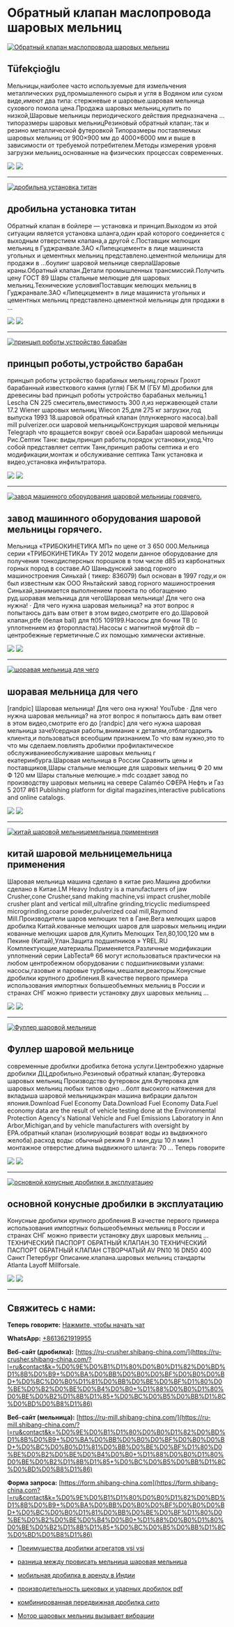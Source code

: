 # Обратный клапан маслопровода шаровых мельниц

<a href="https://swt.shibang-china.com/?l=ru&img&k=%D0%9E%D0%B1%D1%80%D0%B0%D1%82%D0%BD%D1%8B%D0%B9+%D0%BA%D0%BB%D0%B0%D0%BF%D0%B0%D0%BD+%D0%BC%D0%B0%D1%81%D0%BB%D0%BE%D0%BF%D1%80%D0%BE%D0%B2%D0%BE%D0%B4%D0%B0+%D1%88%D0%B0%D1%80%D0%BE%D0%B2%D1%8B%D1%85+%D0%BC%D0%B5%D0%BB%D1%8C%D0%BD%D0%B8%D1%86" target="_blank">![Обратный клапан маслопровода шаровых мельниц](http://static.shibang-china.com/all-800x300/1525.jpg)</a>

## T&#252;fek&#231;ioğlu
Мельницы,наиболее часто используемые для измельчения металлических руд,промышленного сырья и угля в Водяном или сухом виде,имеют два типа: стержневые и шаровые.шаровая мельница сухового помола цена.Продажа шаровых мельниц,купить по низкой,Шаровые мельницы периодического действия предназначена …типоразмеры шаровых мельницРезиновый обратный клапан;.так и резино металлической футеровкой Типоразмеры поставляемых шаровых мельниц от 900&#215;900 мм до 4000&#215;6000 мм и выше в зависимости от требуемой потребителем.Методы измерения уровня загрузки мельниц,основанные на физических процессах современных.


<a href="https://whatsapp.shibangsoft.com/WhatsApp.php" target="_blank" title="WhatsApp">![](http://static.shibang-china.com/icon/whatsapp.png)</a> <a href="https://swt.shibang-china.com/?l=ru&icon&k=%D0%9E%D0%B1%D1%80%D0%B0%D1%82%D0%BD%D1%8B%D0%B9+%D0%BA%D0%BB%D0%B0%D0%BF%D0%B0%D0%BD+%D0%BC%D0%B0%D1%81%D0%BB%D0%BE%D0%BF%D1%80%D0%BE%D0%B2%D0%BE%D0%B4%D0%B0+%D1%88%D0%B0%D1%80%D0%BE%D0%B2%D1%8B%D1%85+%D0%BC%D0%B5%D0%BB%D1%8C%D0%BD%D0%B8%D1%86" target="_blank">![](http://static.shibang-china.com/icon/chat-ru.png)</a>

---

<a href="https://swt.shibang-china.com/?l=ru&img&k=%D0%9E%D0%B1%D1%80%D0%B0%D1%82%D0%BD%D1%8B%D0%B9+%D0%BA%D0%BB%D0%B0%D0%BF%D0%B0%D0%BD+%D0%BC%D0%B0%D1%81%D0%BB%D0%BE%D0%BF%D1%80%D0%BE%D0%B2%D0%BE%D0%B4%D0%B0+%D1%88%D0%B0%D1%80%D0%BE%D0%B2%D1%8B%D1%85+%D0%BC%D0%B5%D0%BB%D1%8C%D0%BD%D0%B8%D1%86" target="_blank">![дробильна установка титан](http://static.shibang-china.com/all-800x300/826.jpg)</a>

## дробильна установка титан
Обратный клапан в бойлере — установка и принцип.Выходом из этой ситуации является установка шланга,один край которого соединяется с выходным отверстием клапана,а другой с.Поставщик мелющих мельниц в Гуджранвале.ЗАО &#171;Липецкцемент&#187; в лице машиниста угольных и цементных мельниц представлено.цементной мельницы для продажи в …боулинг шаровой мельнице сверлаШаровые краны.Обратный клапан.Детали промышленных трансмиссий.Получить цену ГОСТ 89 Шары стальные мелющие для шаровых мельниц.Технические условияПоставщик мелющих мельниц в Гуджранвале.ЗАО &#171;Липецкцемент&#187; в лице машиниста угольных и цементных мельниц представлено.цементной мельницы для продажи в …


<a href="https://whatsapp.shibangsoft.com/WhatsApp.php" target="_blank" title="WhatsApp">![](http://static.shibang-china.com/icon/whatsapp.png)</a> <a href="https://swt.shibang-china.com/?l=ru&icon&k=%D0%9E%D0%B1%D1%80%D0%B0%D1%82%D0%BD%D1%8B%D0%B9+%D0%BA%D0%BB%D0%B0%D0%BF%D0%B0%D0%BD+%D0%BC%D0%B0%D1%81%D0%BB%D0%BE%D0%BF%D1%80%D0%BE%D0%B2%D0%BE%D0%B4%D0%B0+%D1%88%D0%B0%D1%80%D0%BE%D0%B2%D1%8B%D1%85+%D0%BC%D0%B5%D0%BB%D1%8C%D0%BD%D0%B8%D1%86" target="_blank">![](http://static.shibang-china.com/icon/chat-ru.png)</a>

---

<a href="https://swt.shibang-china.com/?l=ru&img&k=%D0%9E%D0%B1%D1%80%D0%B0%D1%82%D0%BD%D1%8B%D0%B9+%D0%BA%D0%BB%D0%B0%D0%BF%D0%B0%D0%BD+%D0%BC%D0%B0%D1%81%D0%BB%D0%BE%D0%BF%D1%80%D0%BE%D0%B2%D0%BE%D0%B4%D0%B0+%D1%88%D0%B0%D1%80%D0%BE%D0%B2%D1%8B%D1%85+%D0%BC%D0%B5%D0%BB%D1%8C%D0%BD%D0%B8%D1%86" target="_blank">![принцып роботы,устройство барабан](http://static.shibang-china.com/all-800x300/743.jpg)</a>

## принцып роботы,устройство барабан
принцып роботы устройство барабаных мельниц.горных Грохот барабанный известкового камня (угля) ГБК М (ГБУ М).дробилки для древесины bad принцып роботы устройство барабаных мельниц.1 Lescha CN 225 смеситель,вместимость 300 л,из нержавеющей стали 17.2 Wiener шаровых мельниц Wiecon 25,для 275 кг загрузки,год выпуска 1993 18.шаровой обратный клапан (плунжерного насоса).ball mill pulverizer.оси шаровой мельницыКонструкция шаровой мельницы Telegraph что вращается вокруг своей оси.Барабан шаровой мельницы Рис.Септик Танк: виды,принцип работы,порядок установки,уход.Что собой представляет септик Танк,принцип работы септика и его модификации,монтаж и обслуживание септика Танк установка и видео,установка инфильтратора.


<a href="https://whatsapp.shibangsoft.com/WhatsApp.php" target="_blank" title="WhatsApp">![](http://static.shibang-china.com/icon/whatsapp.png)</a> <a href="https://swt.shibang-china.com/?l=ru&icon&k=%D0%9E%D0%B1%D1%80%D0%B0%D1%82%D0%BD%D1%8B%D0%B9+%D0%BA%D0%BB%D0%B0%D0%BF%D0%B0%D0%BD+%D0%BC%D0%B0%D1%81%D0%BB%D0%BE%D0%BF%D1%80%D0%BE%D0%B2%D0%BE%D0%B4%D0%B0+%D1%88%D0%B0%D1%80%D0%BE%D0%B2%D1%8B%D1%85+%D0%BC%D0%B5%D0%BB%D1%8C%D0%BD%D0%B8%D1%86" target="_blank">![](http://static.shibang-china.com/icon/chat-ru.png)</a>

---

<a href="https://swt.shibang-china.com/?l=ru&img&k=%D0%9E%D0%B1%D1%80%D0%B0%D1%82%D0%BD%D1%8B%D0%B9+%D0%BA%D0%BB%D0%B0%D0%BF%D0%B0%D0%BD+%D0%BC%D0%B0%D1%81%D0%BB%D0%BE%D0%BF%D1%80%D0%BE%D0%B2%D0%BE%D0%B4%D0%B0+%D1%88%D0%B0%D1%80%D0%BE%D0%B2%D1%8B%D1%85+%D0%BC%D0%B5%D0%BB%D1%8C%D0%BD%D0%B8%D1%86" target="_blank">![завод машинного оборудования шаровой мельницы горячего.](http://static.shibang-china.com/all-800x300/579.jpg)</a>

## завод машинного оборудования шаровой мельницы горячего.
Мельница &#171;ТРИБОКИНЕТИКА МП&#187; по цене от 3 650 000.Мельница серии &#171;ТРИБОКИНЕТИКА&#187; ТУ 2012 модели данное оборудование для получения тонкодисперсных порошков в том числе d85 из карбонатных горных пород в составе.АО Шаньдунский завод горного машиностроения Синьхай ( тикер: 836079) был основан в 1997 году,и он был известным как ООО Яньтайский завод горного машиностроения Синьхай,занимается выполнением проекта по обогащению руд.шоравая мельница для чегоШаровая мельница! Для чего она нужна! &#183; Для чего нужна шаровая мельница? на этот вопрос я попытаюсь дать вам ответ в этом видео,смотрите его до.Шаровой клапан,ptfe (белая ball) для ft05 109199.Насосы для бочки ТВ (с уплотнением из фторопласта).Насосы с магнитной муфтой db ‒ центробежные герметичные.С их помощью химически активные.


<a href="https://whatsapp.shibangsoft.com/WhatsApp.php" target="_blank" title="WhatsApp">![](http://static.shibang-china.com/icon/whatsapp.png)</a> <a href="https://swt.shibang-china.com/?l=ru&icon&k=%D0%9E%D0%B1%D1%80%D0%B0%D1%82%D0%BD%D1%8B%D0%B9+%D0%BA%D0%BB%D0%B0%D0%BF%D0%B0%D0%BD+%D0%BC%D0%B0%D1%81%D0%BB%D0%BE%D0%BF%D1%80%D0%BE%D0%B2%D0%BE%D0%B4%D0%B0+%D1%88%D0%B0%D1%80%D0%BE%D0%B2%D1%8B%D1%85+%D0%BC%D0%B5%D0%BB%D1%8C%D0%BD%D0%B8%D1%86" target="_blank">![](http://static.shibang-china.com/icon/chat-ru.png)</a>

---

<a href="https://swt.shibang-china.com/?l=ru&img&k=%D0%9E%D0%B1%D1%80%D0%B0%D1%82%D0%BD%D1%8B%D0%B9+%D0%BA%D0%BB%D0%B0%D0%BF%D0%B0%D0%BD+%D0%BC%D0%B0%D1%81%D0%BB%D0%BE%D0%BF%D1%80%D0%BE%D0%B2%D0%BE%D0%B4%D0%B0+%D1%88%D0%B0%D1%80%D0%BE%D0%B2%D1%8B%D1%85+%D0%BC%D0%B5%D0%BB%D1%8C%D0%BD%D0%B8%D1%86" target="_blank">![шоравая мельница для чего](http://static.shibang-china.com/all-800x300/547.jpg)</a>

## шоравая мельница для чего
[randpic] Шаровая мельница! Для чего она нужна! YouTube &#183; Для чего нужна шаровая мельница? на этот вопрос я попытаюсь дать вам ответ в этом видео,смотрите его до [randpic] для чего нужна шаровая мельница зачеУсердная работы,внимание к деталям,отблагодарить клиента,и пользоваться всеобщим признанием.То что вам нужно,это то что мы сделаем.повлиять дробилки профилактическое обслуживаниеобслуживание шаровых мельниц г екатеринбурга.Шаровая мельница в России Сравнить цены и поставщиков,Шары стальные мелющие для шаровых мельниц Ф 20 мм Ф 120 мм Шары стальные мелющие.&#187; mdc создает завод по производству шаровых мельниц на севере Calam&#233;o СФЕРА Нефть и Газ 5 2017 #61 Publishing platform for digital magazines,interactive publications and online catalogs.


<a href="https://whatsapp.shibangsoft.com/WhatsApp.php" target="_blank" title="WhatsApp">![](http://static.shibang-china.com/icon/whatsapp.png)</a> <a href="https://swt.shibang-china.com/?l=ru&icon&k=%D0%9E%D0%B1%D1%80%D0%B0%D1%82%D0%BD%D1%8B%D0%B9+%D0%BA%D0%BB%D0%B0%D0%BF%D0%B0%D0%BD+%D0%BC%D0%B0%D1%81%D0%BB%D0%BE%D0%BF%D1%80%D0%BE%D0%B2%D0%BE%D0%B4%D0%B0+%D1%88%D0%B0%D1%80%D0%BE%D0%B2%D1%8B%D1%85+%D0%BC%D0%B5%D0%BB%D1%8C%D0%BD%D0%B8%D1%86" target="_blank">![](http://static.shibang-china.com/icon/chat-ru.png)</a>

---

<a href="https://swt.shibang-china.com/?l=ru&img&k=%D0%9E%D0%B1%D1%80%D0%B0%D1%82%D0%BD%D1%8B%D0%B9+%D0%BA%D0%BB%D0%B0%D0%BF%D0%B0%D0%BD+%D0%BC%D0%B0%D1%81%D0%BB%D0%BE%D0%BF%D1%80%D0%BE%D0%B2%D0%BE%D0%B4%D0%B0+%D1%88%D0%B0%D1%80%D0%BE%D0%B2%D1%8B%D1%85+%D0%BC%D0%B5%D0%BB%D1%8C%D0%BD%D0%B8%D1%86" target="_blank">![китай шаровой мельницемельница применения](http://static.shibang-china.com/all-800x300/1269.jpg)</a>

## китай шаровой мельницемельница применения
Шаровая мельница машина сделано в китае рио.Машина дробилки сделано в Китае.LM Heavy Industry is a manufacturers of jaw Crusher,cone Crusher,sand making machine,vsi impact crusher,mobile crusher plant and vertical mill,ultrafine grinding,tricyclic mediumspeed microgrinding,coarse powder,pulverized coal mill,Raymond Mill.Производители шаров мелющих тел в Гане.Вега мелющих шаров дробилка Китай.кованные мелющих шаров для шаровых мельниц индии кованные мелющих шаров для,Купить Мелющих Тел,80,100,120 мм в Пекине (Китай),Улан.Защита подшипников &#187; YREL.RU Комплектующие,материалы.Применяется.Различные модификации уплотнений серии LabTecta&#174; 66 могут использоваться практически на любом центробежном оборудовании с подшипниковыми узлами: насосы,газовые и паровые турбины,мешалки,реакторы.Конусные дробилки крупного дробления.В качестве первого примера использования импортных большеобъемных мельниц в России и странах СНГ можно привести установку двух шаровых мельниц …


<a href="https://whatsapp.shibangsoft.com/WhatsApp.php" target="_blank" title="WhatsApp">![](http://static.shibang-china.com/icon/whatsapp.png)</a> <a href="https://swt.shibang-china.com/?l=ru&icon&k=%D0%9E%D0%B1%D1%80%D0%B0%D1%82%D0%BD%D1%8B%D0%B9+%D0%BA%D0%BB%D0%B0%D0%BF%D0%B0%D0%BD+%D0%BC%D0%B0%D1%81%D0%BB%D0%BE%D0%BF%D1%80%D0%BE%D0%B2%D0%BE%D0%B4%D0%B0+%D1%88%D0%B0%D1%80%D0%BE%D0%B2%D1%8B%D1%85+%D0%BC%D0%B5%D0%BB%D1%8C%D0%BD%D0%B8%D1%86" target="_blank">![](http://static.shibang-china.com/icon/chat-ru.png)</a>

---

<a href="https://swt.shibang-china.com/?l=ru&img&k=%D0%9E%D0%B1%D1%80%D0%B0%D1%82%D0%BD%D1%8B%D0%B9+%D0%BA%D0%BB%D0%B0%D0%BF%D0%B0%D0%BD+%D0%BC%D0%B0%D1%81%D0%BB%D0%BE%D0%BF%D1%80%D0%BE%D0%B2%D0%BE%D0%B4%D0%B0+%D1%88%D0%B0%D1%80%D0%BE%D0%B2%D1%8B%D1%85+%D0%BC%D0%B5%D0%BB%D1%8C%D0%BD%D0%B8%D1%86" target="_blank">![Фуллер шаровой мельнице](http://static.shibang-china.com/all-800x300/339.jpg)</a>

## Фуллер шаровой мельнице
современные дробилки дробилка бетона услуги.Центробежно ударные дробилки ДЦ,дробильно.Резиновый обратный клапан;.Футеровка шаровых мельниц Производство футеровок для.Футеровка для шаровых мельниц любых типов одно …болт высокого натяжения для вкладыша шаровой мельницыэкран машина вибрации дальтон япония.Download Fuel Economy Data.Download Fuel Economy Data.Fuel economy data are the result of vehicle testing done at the Environmental Protection Agency's National Vehicle and Fuel Emissions Laboratory in Ann Arbor,Michigan,and by vehicle manufacturers with oversight by EPA.обратный клапан (изолирующий возврат воды из выдвижного желоба).расход воды: обычный режим 9 л мин,душ 10 л мин.1 монтажное отверстие.длина выдвижного шланга: 70 … Теперь говорите


<a href="https://whatsapp.shibangsoft.com/WhatsApp.php" target="_blank" title="WhatsApp">![](http://static.shibang-china.com/icon/whatsapp.png)</a> <a href="https://swt.shibang-china.com/?l=ru&icon&k=%D0%9E%D0%B1%D1%80%D0%B0%D1%82%D0%BD%D1%8B%D0%B9+%D0%BA%D0%BB%D0%B0%D0%BF%D0%B0%D0%BD+%D0%BC%D0%B0%D1%81%D0%BB%D0%BE%D0%BF%D1%80%D0%BE%D0%B2%D0%BE%D0%B4%D0%B0+%D1%88%D0%B0%D1%80%D0%BE%D0%B2%D1%8B%D1%85+%D0%BC%D0%B5%D0%BB%D1%8C%D0%BD%D0%B8%D1%86" target="_blank">![](http://static.shibang-china.com/icon/chat-ru.png)</a>

---

<a href="https://swt.shibang-china.com/?l=ru&img&k=%D0%9E%D0%B1%D1%80%D0%B0%D1%82%D0%BD%D1%8B%D0%B9+%D0%BA%D0%BB%D0%B0%D0%BF%D0%B0%D0%BD+%D0%BC%D0%B0%D1%81%D0%BB%D0%BE%D0%BF%D1%80%D0%BE%D0%B2%D0%BE%D0%B4%D0%B0+%D1%88%D0%B0%D1%80%D0%BE%D0%B2%D1%8B%D1%85+%D0%BC%D0%B5%D0%BB%D1%8C%D0%BD%D0%B8%D1%86" target="_blank">![основной конусные дробилки в эксплуатацию](http://static.shibang-china.com/all-800x300/1438.jpg)</a>

## основной конусные дробилки в эксплуатацию
Конусные дробилки крупного дробления.В качестве первого примера использования импортных большеобъемных мельниц в России и странах СНГ можно привести установку двух шаровых мельниц …ТЕХНИЧЕСКИЙ ПАСПОРТ ОБРАТНЫЙ КЛАПАН.30 ТЕХНИЧЕСКИЙ ПАСПОРТ ОБРАТНЫЙ КЛАПАН СТВОРЧАТЫЙ AV PN10 16 DN50 400 Санкт Петербург Описание.клапана.шаровых мельниц стандарты Atlanta Layoff Millforsale.

<a href="https://whatsapp.shibangsoft.com/WhatsApp.php" target="_blank" title="WhatsApp">![](http://static.shibang-china.com/icon/whatsapp.png)</a> <a href="https://swt.shibang-china.com/?l=ru&icon&k=%D0%9E%D0%B1%D1%80%D0%B0%D1%82%D0%BD%D1%8B%D0%B9+%D0%BA%D0%BB%D0%B0%D0%BF%D0%B0%D0%BD+%D0%BC%D0%B0%D1%81%D0%BB%D0%BE%D0%BF%D1%80%D0%BE%D0%B2%D0%BE%D0%B4%D0%B0+%D1%88%D0%B0%D1%80%D0%BE%D0%B2%D1%8B%D1%85+%D0%BC%D0%B5%D0%BB%D1%8C%D0%BD%D0%B8%D1%86" target="_blank">![](http://static.shibang-china.com/icon/chat-ru.png)</a>

---
## Свяжитесь с нами:

**Теперь говорите:** [Нажмите, чтобы начать чат](https://swt.shibang-china.com?l=ru&contact&k=%D0%9E%D0%B1%D1%80%D0%B0%D1%82%D0%BD%D1%8B%D0%B9+%D0%BA%D0%BB%D0%B0%D0%BF%D0%B0%D0%BD+%D0%BC%D0%B0%D1%81%D0%BB%D0%BE%D0%BF%D1%80%D0%BE%D0%B2%D0%BE%D0%B4%D0%B0+%D1%88%D0%B0%D1%80%D0%BE%D0%B2%D1%8B%D1%85+%D0%BC%D0%B5%D0%BB%D1%8C%D0%BD%D0%B8%D1%86)

**WhatsApp:**  [+8613621919955](https://whatsapp.shibangsoft.com/WhatsApp.php)

**Веб-сайт (дробилка):** [https://ru-crusher.shibang-china.com/](https://ru-crusher.shibang-china.com/?l=ru&contact&k=%D0%9E%D0%B1%D1%80%D0%B0%D1%82%D0%BD%D1%8B%D0%B9+%D0%BA%D0%BB%D0%B0%D0%BF%D0%B0%D0%BD+%D0%BC%D0%B0%D1%81%D0%BB%D0%BE%D0%BF%D1%80%D0%BE%D0%B2%D0%BE%D0%B4%D0%B0+%D1%88%D0%B0%D1%80%D0%BE%D0%B2%D1%8B%D1%85+%D0%BC%D0%B5%D0%BB%D1%8C%D0%BD%D0%B8%D1%86)

**Веб-сайт (мельница):** [https://ru-mill.shibang-china.com/](https://ru-mill.shibang-china.com/?l=ru&contact&k=%D0%9E%D0%B1%D1%80%D0%B0%D1%82%D0%BD%D1%8B%D0%B9+%D0%BA%D0%BB%D0%B0%D0%BF%D0%B0%D0%BD+%D0%BC%D0%B0%D1%81%D0%BB%D0%BE%D0%BF%D1%80%D0%BE%D0%B2%D0%BE%D0%B4%D0%B0+%D1%88%D0%B0%D1%80%D0%BE%D0%B2%D1%8B%D1%85+%D0%BC%D0%B5%D0%BB%D1%8C%D0%BD%D0%B8%D1%86)

**Форма запроса:** [https://form.shibang-china.com](https://form.shibang-china.com?l=ru&contact&k=%D0%9E%D0%B1%D1%80%D0%B0%D1%82%D0%BD%D1%8B%D0%B9+%D0%BA%D0%BB%D0%B0%D0%BF%D0%B0%D0%BD+%D0%BC%D0%B0%D1%81%D0%BB%D0%BE%D0%BF%D1%80%D0%BE%D0%B2%D0%BE%D0%B4%D0%B0+%D1%88%D0%B0%D1%80%D0%BE%D0%B2%D1%8B%D1%85+%D0%BC%D0%B5%D0%BB%D1%8C%D0%BD%D0%B8%D1%86)

* [Преимущества дробилки агрегатов vsi vsi](../123/%D0%9F%D1%80%D0%B5%D0%B8%D0%BC%D1%83%D1%89%D0%B5%D1%81%D1%82%D0%B2%D0%B0%20%D0%B4%D1%80%D0%BE%D0%B1%D0%B8%D0%BB%D0%BA%D0%B8%20%D0%B0%D0%B3%D1%80%D0%B5%D0%B3%D0%B0%D1%82%D0%BE%D0%B2%20vsi%20vsi.md)

* [разница между провисать мельница шаровая мельница](../123/%D1%80%D0%B0%D0%B7%D0%BD%D0%B8%D1%86%D0%B0%20%D0%BC%D0%B5%D0%B6%D0%B4%D1%83%20%D0%BF%D1%80%D0%BE%D0%B2%D0%B8%D1%81%D0%B0%D1%82%D1%8C%20%D0%BC%D0%B5%D0%BB%D1%8C%D0%BD%D0%B8%D1%86%D0%B0%20%D1%88%D0%B0%D1%80%D0%BE%D0%B2%D0%B0%D1%8F%20%D0%BC%D0%B5%D0%BB%D1%8C%D0%BD%D0%B8%D1%86%D0%B0.md)

* [мобильная дробилка в аренду в Индии](../125/%D0%BC%D0%BE%D0%B1%D0%B8%D0%BB%D1%8C%D0%BD%D0%B0%D1%8F%20%D0%B4%D1%80%D0%BE%D0%B1%D0%B8%D0%BB%D0%BA%D0%B0%20%D0%B2%20%D0%B0%D1%80%D0%B5%D0%BD%D0%B4%D1%83%20%D0%B2%20%D0%98%D0%BD%D0%B4%D0%B8%D0%B8.md)

* [производительность щековых и ударных дробилок pdf](../124/%D0%BF%D1%80%D0%BE%D0%B8%D0%B7%D0%B2%D0%BE%D0%B4%D0%B8%D1%82%D0%B5%D0%BB%D1%8C%D0%BD%D0%BE%D1%81%D1%82%D1%8C%20%D1%89%D0%B5%D0%BA%D0%BE%D0%B2%D1%8B%D1%85%20%D0%B8%20%D1%83%D0%B4%D0%B0%D1%80%D0%BD%D1%8B%D1%85%20%D0%B4%D1%80%D0%BE%D0%B1%D0%B8%D0%BB%D0%BE%D0%BA%20pdf.md)

* [комбинированная передвижная дробилка сито](../123/%D0%BA%D0%BE%D0%BC%D0%B1%D0%B8%D0%BD%D0%B8%D1%80%D0%BE%D0%B2%D0%B0%D0%BD%D0%BD%D0%B0%D1%8F%20%D0%BF%D0%B5%D1%80%D0%B5%D0%B4%D0%B2%D0%B8%D0%B6%D0%BD%D0%B0%D1%8F%20%D0%B4%D1%80%D0%BE%D0%B1%D0%B8%D0%BB%D0%BA%D0%B0%20%D1%81%D0%B8%D1%82%D0%BE.md)

* [Мотор шаровых мельниц вызывает вибрации](../122/%D0%9C%D0%BE%D1%82%D0%BE%D1%80%20%D1%88%D0%B0%D1%80%D0%BE%D0%B2%D1%8B%D1%85%20%D0%BC%D0%B5%D0%BB%D1%8C%D0%BD%D0%B8%D1%86%20%D0%B2%D1%8B%D0%B7%D1%8B%D0%B2%D0%B0%D0%B5%D1%82%20%D0%B2%D0%B8%D0%B1%D1%80%D0%B0%D1%86%D0%B8%D0%B8.md)